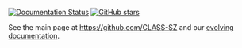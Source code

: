 
[![Documentation Status](https://readthedocs.org/projects/class-sz/badge/?version=latest)](https://class-sz.readthedocs.io/en/latest/index.html) [![GitHub stars](https://img.shields.io/github/stars/CLASS-SZ/class_sz.svg?style=social&label=Star)](https://github.com/CLASS-SZ/class_sz)



See the main page at https://github.com/CLASS-SZ and our [evolving documentation](https://class-sz.readthedocs.io/en/latest/index.html). 
